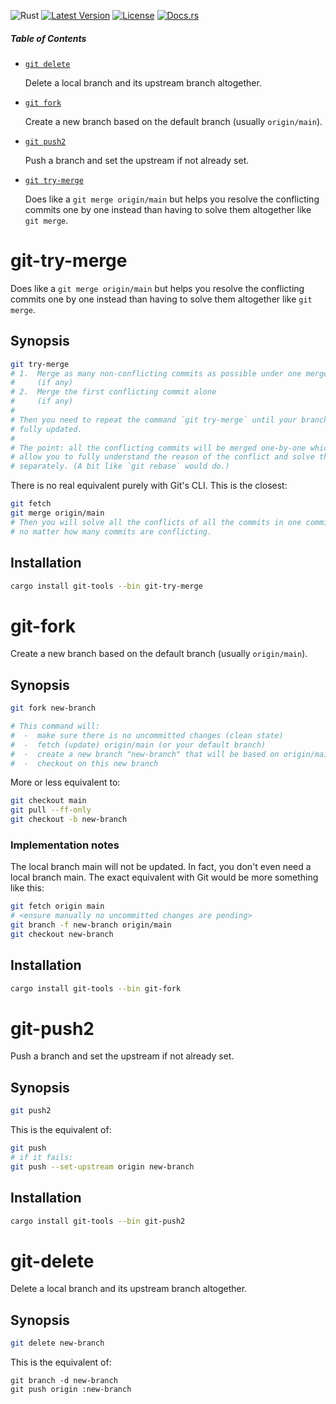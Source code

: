 ![Rust](https://github.com/cecton/git-tools/workflows/Rust/badge.svg)
[![Latest Version](https://img.shields.io/crates/v/git-tools.svg)](https://crates.io/crates/git-tools)
[![License](https://img.shields.io/badge/license-MIT-blue.svg)](http://opensource.org/licenses/MIT)
[![Docs.rs](https://docs.rs/git-tools/badge.svg)](https://docs.rs/git-tools)

##### Table of Contents

 *  [`git delete`](#git-delete)

    Delete a local branch and its upstream branch altogether.

 *  [`git fork`](#git-fork)

    Create a new branch based on the default branch (usually `origin/main`).

 *  [`git push2`](#git-push2)

    Push a branch and set the upstream if not already set.

 *  [`git try-merge`](#git-try-merge)

    Does like a `git merge origin/main` but helps you resolve the conflicting
    commits one by one instead than having to solve them altogether like
    `git merge`.

git-try-merge
=============

Does like a `git merge origin/main` but helps you resolve the conflicting
commits one by one instead than having to solve them altogether like
`git merge`.

Synopsis
--------

```bash
git try-merge
# 1.  Merge as many non-conflicting commits as possible under one merge commit
#     (if any)
# 2.  Merge the first conflicting commit alone
#     (if any)
#
# Then you need to repeat the command `git try-merge` until your branch is
# fully updated.
#
# The point: all the conflicting commits will be merged one-by-one which will
# allow you to fully understand the reason of the conflict and solve them
# separately. (A bit like `git rebase` would do.)
```

There is no real equivalent purely with Git's CLI. This is the closest:

```bash
git fetch
git merge origin/main
# Then you will solve all the conflicts of all the commits in one commit,
# no matter how many commits are conflicting.
```

Installation
------------

```bash
cargo install git-tools --bin git-try-merge
```

git-fork
========

Create a new branch based on the default branch (usually `origin/main`).

Synopsis
--------

```bash
git fork new-branch

# This command will:
#  -  make sure there is no uncommitted changes (clean state)
#  -  fetch (update) origin/main (or your default branch)
#  -  create a new branch "new-branch" that will be based on origin/main
#  -  checkout on this new branch
```

More or less equivalent to:

```bash
git checkout main
git pull --ff-only
git checkout -b new-branch
```

### Implementation notes

The local branch main will not be updated. In fact, you don't even
need a local branch main. The exact equivalent with Git would be more
something like this:

```bash
git fetch origin main
# <ensure manually no uncommitted changes are pending>
git branch -f new-branch origin/main
git checkout new-branch
```

Installation
------------

```bash
cargo install git-tools --bin git-fork
```

git-push2
=========

Push a branch and set the upstream if not already set.

Synopsis
--------

```bash
git push2
```

This is the equivalent of:

```bash
git push
# if it fails:
git push --set-upstream origin new-branch
```

Installation
------------

```bash
cargo install git-tools --bin git-push2
```

git-delete
==========

Delete a local branch and its upstream branch altogether.

Synopsis
--------

```bash
git delete new-branch
```

This is the equivalent of:

```
git branch -d new-branch
git push origin :new-branch
```
